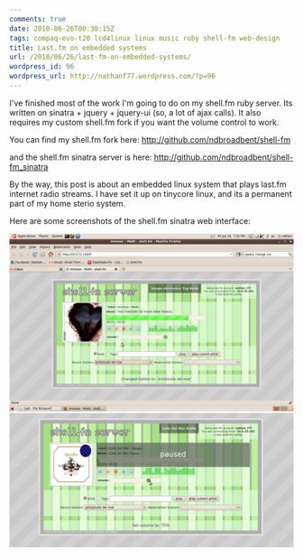```yaml
---
comments: true
date: 2010-06-26T00:30:15Z
tags: compaq-evo-t20 lcd4linux linux music ruby shell-fm web-design
title: Last.fm on embedded systems
url: /2010/06/26/last-fm-on-embedded-systems/
wordpress_id: 96
wordpress_url: http://nathanf77.wordpress.com/?p=96
---
```


I've finished most of the work I'm going to do on my shell.fm ruby server. Its written on sinatra + jquery + jquery-ui (so, a lot of ajax calls). It also requires my custom shell.fm fork if you want the volume control to work.

You can find my shell.fm fork here: <a href="http://github.com/ndbroadbent/shell-fm">http://github.com/ndbroadbent/shell-fm</a>

and the shell.fm sinatra server is here: <a href="http://github.com/ndbroadbent/shell-fm_sinatra">http://github.com/ndbroadbent/shell-fm_sinatra</a>

By the way, this post is about an embedded linux system that plays last.fm internet radio streams. I have set it up on tinycore linux, and its a permanent part of my home sterio system.

Here are some screenshots of the shell.fm sinatra web interface:

<img class="lightbox" alt="shell.fm sinatra" src="/images/posts/2010/06/changing-station.png" />

<img class="lightbox" alt="paused track, volume change" src="/images/posts/2010/06/paused.png" />

